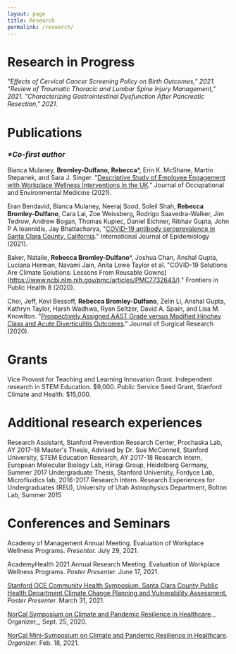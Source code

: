 ```yaml
---
layout: page
title: Research
permalink: /research/
---
```


 
# **Research in Progress**
_"Effects of Cervical Cancer Screening Policy on Birth Outcomes," 2021.
"Review of Traumatic Thoracic and Lumbar Spine Injury Management," 2021.
"Characterizing Gastrointestinal Dysfunction After Pancreatic Resection," 2021._

# **Publications** 
### _*Co-first author_

Bianca Mulaney, **Bromley-Dulfano, Rebecca***, Erin K. McShane, Martin Stepanek, and Sara J. Singer. "[Descriptive Study of Employee Engagement with Workplace Wellness Interventions in the UK](https://journals.lww.com/joem/Abstract/9000/Descriptive_Study_of_Employee_Engagement_with.97904.aspx)." Journal of Occupational and Environmental Medicine (2021).


Eran Bendavid, Bianca Mulaney, Neeraj Sood, Soleil Shah, **Rebecca Bromley-Dulfano**, Cara Lai, Zoe Weissberg, Rodrigo Saavedra-Walker, Jim Tedrow, Andrew Bogan, Thomas Kupiec, Daniel Eichner, Ribhav Gupta, John P A Ioannidis, Jay Bhattacharya, "[COVID-19 antibody seroprevalence in Santa Clara County, California](https://academic.oup.com/ije/article/50/2/410/6146069)." International Journal of Epidemiology (2021).

Baker, Natalie, **Rebecca Bromley-Dulfano***, Joshua Chan, Anshal Gupta, Luciana Herman, Navami Jain, Anita Lowe Taylor et al. "COVID-19 Solutions Are Climate Solutions: Lessons From Reusable Gowns](https://www.ncbi.nlm.nih.gov/pmc/articles/PMC7732643/)." Frontiers in Public Health 8 (2020).

Choi, Jeff, Kovi Bessoff, **Rebecca Bromley-Dulfano**, Zelin Li, Anshal Gupta, Kathryn Taylor, Harsh Wadhwa, Ryan Seltzer, David A. Spain, and Lisa M. Knowlton. "[Prospectively Assigned AAST Grade versus Modified Hinchey Class and Acute Diverticulitis Outcomes](https://www.sciencedirect.com/science/article/pii/S0022480420307356)." Journal of Surgical Research (2020).

# **Grants**
Vice Provost for Teaching and Learning Innovation Grant. Independent research in STEM Education. $9,000.
Public Service Seed Grant, Stanford Climate and Health. $15,000.

# **Additional research experiences**
Research Assistant, Stanford Prevention Research Center, Prochaska Lab, AY 2017-18
Master's Thesis, Advised by Dr. Sue McConnell, Stanford University, STEM Education Research, AY 2017-18
Research Intern, European Molecular Biology Lab, Hiiragi Group, Heidelberg Germany, Summer 2017
Undergraduate Thesis, Stanford University, Fordyce Lab, Microfluidics lab, 2016-2017
Research Intern. Research Experiences for Undergraduates (REU), University of Utah Astrophysics Department, Bolton Lab, Summer 2015

# **Conferences and Seminars**
Academy of Management Annual Meeting. Evaluation of Workplace Wellness Programs. _Presenter._ July 29, 2021.

AcademyHealth 2021 Annual Research Meeting. Evaluation of Workplace Wellness Programs. _Poster Presenter._ June 17, 2021.

[Stanford OCE Community Health Symposium. Santa Clara County Public Health Department Climate Change Planning and Vulnerability Assessment.](https://med.stanford.edu/oce/partnerships-collaborations/community-health-symposium/community-health-symposium-abstracts---posters.html) _Poster Presenter._ March 31, 2021.

[NorCal Symposium on Climate and Pandemic Resilience in Healthcare](https://med.stanford.edu/allergyandasthma/news/CurrentEvents/NorCalSymposium.html)._ Organizer_, Sept. 25, 2020.

[NorCal Mini-Symposium on Climate and Pandemic Resilience in Healthcare](https://conservation.stanford.edu/events/norcal-mini-symposium-climate-and-pandemic-resilience). _Organizer._ Feb. 18, 2021.

